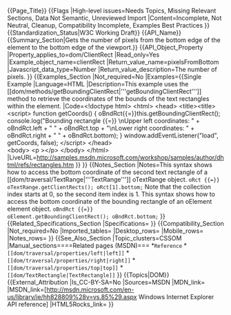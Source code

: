 {{Page_Title}}
{{Flags
|High-level issues=Needs Topics, Missing Relevant Sections, Data Not Semantic, Unreviewed Import
|Content=Incomplete, Not Neutral, Cleanup, Compatibility Incomplete, Examples Best Practices
}}
{{Standardization_Status|W3C Working Draft}}
{{API_Name}}
{{Summary_Section|Gets the number of pixels from the bottom edge of the element to the bottom edge of the viewport.}}
{{API_Object_Property
|Property_applies_to=dom/ClientRect
|Read_only=Yes
|Example_object_name=clientRect
|Return_value_name=pixelsFromBottom
|Javascript_data_type=Number
|Return_value_description=The number of pixels.
}}
{{Examples_Section
|Not_required=No
|Examples={{Single Example
|Language=HTML
|Description=This example uses the [[dom/methods/getBoundingClientRect|'''getBoundingClientRect''']] method to retrieve the coordinates of the bounds of the text rectangles within the element.
|Code=&lt;!doctype html&gt;
&lt;html&gt;
 &lt;head&gt;
  &lt;title&gt;&lt;title&gt;
  &lt;script&gt;
function getCoords() {
  oBndRct{{=}}this.getBoundingClientRect();
  console.log("Bounding rectangle {{=}} \nUpper left coordinates: " +
    oBndRct.left + " " + oBndRct.top +
    "\nLower right coordinates: " +
    oBndRct.right + " " + oBndRct.bottom);
}
window.addEventListener("load", getCoords, false);
  &lt;/script&gt;
 &lt;/head&gt;	
 &lt;body&gt;
  &lt;p &gt;&lt;/p&gt;
 &lt;/body&gt;
&lt;/html&gt;
|LiveURL=http://samples.msdn.microsoft.com/workshop/samples/author/dhtml/refs/rectangles.htm
}}
}}
{{Notes_Section
|Notes=This syntax shows how to access the bottom coordinate of the second text rectangle of a [[dom/traversal/TextRange|'''TextRange''']] oTextRange object.
 <code>oRct {{=}} oTextRange.getClientRects();
 oRct[1].bottom;</code>
Note that the collection index starts at 0, so the second item index is 1.
This syntax shows how to access the bottom coordinate of the bounding rectangle of an oElement element object.
 <code>oBndRct {{=}} oElement.getBoundingClientRect();
 oBndRct.bottom;</code>
}}
{{Related_Specifications_Section
|Specifications=
}}
{{Compatibility_Section
|Not_required=No
|Imported_tables=
|Desktop_rows=
|Mobile_rows=
|Notes_rows=
}}
{{See_Also_Section
|Topic_clusters=CSSOM
|Manual_sections====Related pages (MSDN)===
*<code>Reference</code>
*<code>[[dom/traversal/properties/left|left]]</code>
*<code>[[dom/traversal/properties/right|right]]</code>
*<code>[[dom/traversal/properties/top|top]]</code>
*<code>[[dom/TextRectangle|TextRectangle]]</code>
}}
{{Topics|DOM}}
{{External_Attribution
|Is_CC-BY-SA=No
|Sources=MSDN
|MDN_link=
|MSDN_link=[http://msdn.microsoft.com/en-us/library/ie/hh828809%28v=vs.85%29.aspx Windows Internet Explorer API reference]
|HTML5Rocks_link=
}}